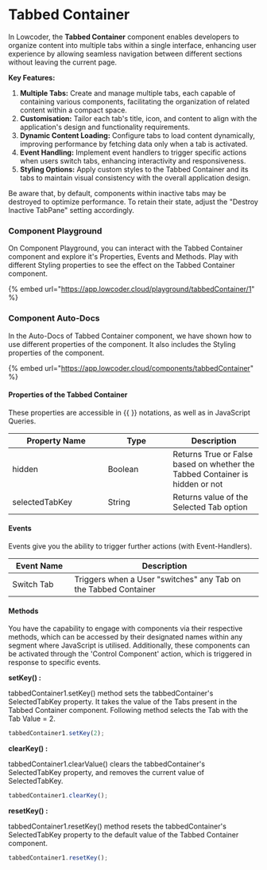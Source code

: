 # Tabbed Container

In Lowcoder, the **Tabbed Container** component enables developers to organize content into multiple tabs within a single interface, enhancing user experience by allowing seamless navigation between different sections without leaving the current page.

**Key Features:**

1. **Multiple Tabs:** Create and manage multiple tabs, each capable of containing various components, facilitating the organization of related content within a compact space.
2. **Customisation:** Tailor each tab's title, icon, and content to align with the application's design and functionality requirements.
3. **Dynamic Content Loading:** Configure tabs to load content dynamically, improving performance by fetching data only when a tab is activated.
4. **Event Handling:** Implement event handlers to trigger specific actions when users switch tabs, enhancing interactivity and responsiveness.
5. **Styling Options:** Apply custom styles to the Tabbed Container and its tabs to maintain visual consistency with the overall application design.

Be aware that, by default, components within inactive tabs may be destroyed to optimize performance. To retain their state, adjust the "Destroy Inactive TabPane" setting accordingly.

### Component Playground

On Component Playground, you can interact with the Tabbed Container component and explore it's Properties, Events and Methods. Play with different Styling properties to see the effect on the Tabbed Container component.

{% embed url="https://app.lowcoder.cloud/playground/tabbedContainer/1" %}

### Component Auto-Docs

In the Auto-Docs of Tabbed Container component, we have shown how to use different properties of the  component. It also includes the Styling properties of the component.

{% embed url="https://app.lowcoder.cloud/components/tabbedContainer" %}

#### Properties of the Tabbed Container <a href="#properties-of-the-table" id="properties-of-the-table"></a>

These properties are accessible in \{{ \}} notations, as well as in JavaScript Queries.

<table><thead><tr><th width="176.38671875">Property Name</th><th width="114.9921875">Type</th><th>Description</th></tr></thead><tbody><tr><td>hidden</td><td>Boolean</td><td>Returns True or False based on whether the Tabbed Container is hidden or not</td></tr><tr><td>selectedTabKey</td><td>String</td><td>Returns value of the Selected Tab option</td></tr></tbody></table>

#### Events <a href="#events" id="events"></a>

Events give you the ability to trigger further actions (with Event-Handlers).

<table><thead><tr><th width="141.53125">Event Name</th><th width="515.65625">Description</th></tr></thead><tbody><tr><td>Switch Tab</td><td>Triggers when a User "switches" any Tab on the Tabbed Container</td></tr></tbody></table>

#### Methods <a href="#methods" id="methods"></a>

You have the capability to engage with components via their respective methods, which can be accessed by their designated names within any segment where JavaScript is utilised. Additionally, these components can be activated through the 'Control Component' action, which is triggered in response to specific events.

**setKey() :**&#x20;

tabbedContainer1.setKey() method sets the tabbedContainer's SelectedTabKey property. It takes the value of the Tabs present in the Tabbed Container component. Following method selects the Tab with the Tab Value = 2.

```javascript
tabbedContainer1.setKey(2);
```

**clearKey() :**&#x20;

tabbedContainer1.clearValue() clears the tabbedContainer's SelectedTabKey property, and removes the current value of SelectedTabKey.

```javascript
tabbedContainer1.clearKey();
```

**resetKey() :**&#x20;

tabbedContainer1.resetKey()  method resets the tabbedContainer's SelectedTabKey property to the default value of the Tabbed Container component.

```javascript
tabbedContainer1.resetKey();
```
